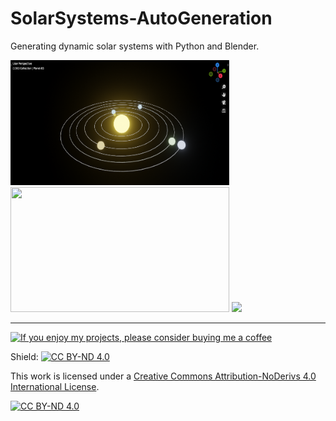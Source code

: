 # SolarSystems-AutoGeneration
Generating dynamic solar systems with  Python and Blender.

<img src="https://github.com/Ladydiana/SolarSystems-AutoGeneration/blob/main/Screenshots/Screenshot1.PNG" width="350" height="200" /> <img src="https://github.com/Ladydiana/SolarSystems-AutoGeneration/blob/main/Screenshots/0001-0360.gif" width="350" height="200" />
<img src="https://github.com/Ladydiana/SolarSystems-AutoGeneration/blob/main/Screenshots/with-particles-and-background.gif" />

---
<a href="https://www.buymeacoffee.com/Ladyd1ana" target="_blank"><img src="https://cdn.buymeacoffee.com/buttons/default-blue.png" alt="If you enjoy my projects, please consider buying me a coffee" height="41" width="174"></a>



Shield: [![CC BY-ND 4.0][cc-by-nd-shield]][cc-by-nd]

This work is licensed under a
[Creative Commons Attribution-NoDerivs 4.0 International License][cc-by-nd].

[![CC BY-ND 4.0][cc-by-nd-image]][cc-by-nd]

[cc-by-nd]: https://creativecommons.org/licenses/by-nd/4.0/
[cc-by-nd-image]: https://licensebuttons.net/l/by-nd/4.0/88x31.png
[cc-by-nd-shield]: https://img.shields.io/badge/License-CC%20BY--ND%204.0-lightgrey.svg